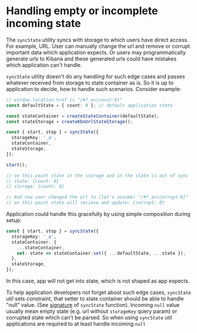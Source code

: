 # Handling empty or incomplete incoming state

The `syncState` utility syncs with storage to which users have direct access. For example, URL.
User can manually change the url and remove or corrupt important data which application expects.
Or users may programmatically generate urls to Kibana and these generated urls could have mistakes which application can't handle.

`syncState` utility doesn't do any handling for such edge cases and passes whatever received from storage to state container as is.
So it is up to application to decide, how to handle such scenarios. Consider example:

```ts
// window.location.href is "/#?_a=(count:0)"
const defaultState = { count: 0 }; // default application state

const stateContainer = createStateContainer(defaultState);
const stateStorage = createKbnUrlStateStorage();

const { start, stop } = syncState({
  storageKey: '_a',
  stateContainer,
  stateStorage,
});

start();

// on this point state in the storage and in the state is out of sync
// state: {count: 0}
// storage: {count: 0}

// And now user changed the url to (let's assume) "/#?_a=(corrupt:0)"
// on this point state will recieve and update: {corrupt: 0}
```

Application could handle this gracefully by using simple composition during setup:

```ts
const { start, stop } = syncState({
  storageKey: '_a',
  stateContainer: {
    ...stateContainer,
    set: state => stateContainer.set({ ...defaultState, ...state }),
  },
  stateStorage,
});
```

In this case, app will not get into state, which is not shaped as app expects.

To help application developers not forget about such edge cases,
`syncState` util sets constraint,
that setter to state container should be able to handle "null" value. (See [signature](../../public/state_sync/state_sync.ts) of `syncState` function).
Incoming `null` value usually mean empty state (e.g. url without `storageKey` query param) or corrupted state which can't be parsed.
So when using `syncState` util applications are required to at least handle incoming `null`
